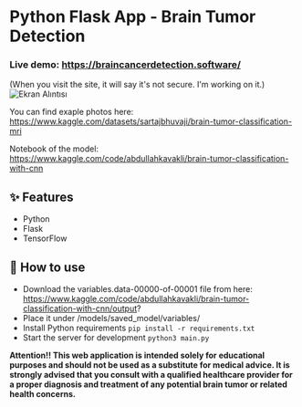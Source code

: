 # Python Flask App - Brain Tumor Detection
### Live demo: https://braincancerdetection.software/
(When you visit the site, it will say it's not secure. I'm working on it.)
![Ekran Alıntısı](https://github.com/abdullahkavakli/brain-cancer-detection/assets/72142708/dbe8bea3-a83b-4df2-bba1-d6ff09585da9)

You can find exaple photos here: https://www.kaggle.com/datasets/sartajbhuvaji/brain-tumor-classification-mri

Notebook of the model: https://www.kaggle.com/code/abdullahkavakli/brain-tumor-classification-with-cnn

## ✨ Features

- Python
- Flask
- TensorFlow

## 🔑 How to use
- Download the variables.data-00000-of-00001 file from here: https://www.kaggle.com/code/abdullahkavakli/brain-tumor-classification-with-cnn/output?
- Place it under /models/saved_model/variables/
- Install Python requirements `pip install -r requirements.txt`
- Start the server for development `python3 main.py`


**Attention!! This web application is intended solely for educational purposes and should not be used as a substitute for medical advice. It is strongly advised that you consult with a qualified healthcare provider for a proper diagnosis and treatment of any potential brain tumor or related health concerns.**
